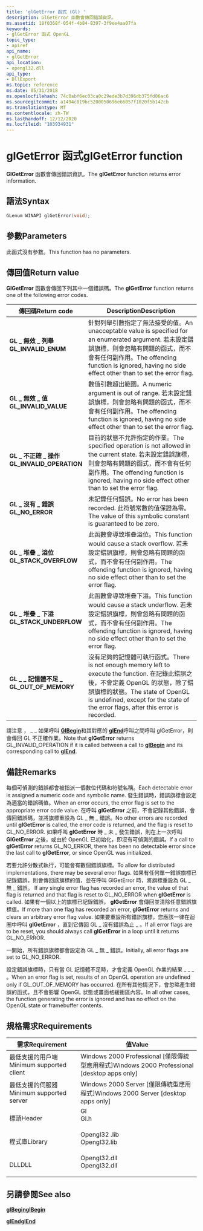 ```yaml
---
title: 'glGetError 函式 (Gl) '
description: GlGetError 函數會傳回錯誤資訊。
ms.assetid: 18f0368f-054f-4b84-8397-3f9ee4aa07fa
keywords:
- glGetError 函式 OpenGL
topic_type:
- apiref
api_name:
- glGetError
api_location:
- opengl32.dll
api_type:
- DllExport
ms.topic: reference
ms.date: 05/31/2018
ms.openlocfilehash: 74c0abf6ec03ca0c29ede3b7d396db375fd06ac6
ms.sourcegitcommit: a1494c819bc5200050696e66057f1020f5b142cb
ms.translationtype: MT
ms.contentlocale: zh-TW
ms.lasthandoff: 12/12/2020
ms.locfileid: "103934931"
---
```

# <a name="glgeterror-function"></a><span data-ttu-id="47d1e-104">glGetError 函式</span><span class="sxs-lookup"><span data-stu-id="47d1e-104">glGetError function</span></span>

<span data-ttu-id="47d1e-105">**GlGetError** 函數會傳回錯誤資訊。</span><span class="sxs-lookup"><span data-stu-id="47d1e-105">The **glGetError** function returns error information.</span></span>

## <a name="syntax"></a><span data-ttu-id="47d1e-106">語法</span><span class="sxs-lookup"><span data-stu-id="47d1e-106">Syntax</span></span>


```C++
GLenum WINAPI glGetError(void);
```



## <a name="parameters"></a><span data-ttu-id="47d1e-107">參數</span><span class="sxs-lookup"><span data-stu-id="47d1e-107">Parameters</span></span>

<span data-ttu-id="47d1e-108">此函式沒有參數。</span><span class="sxs-lookup"><span data-stu-id="47d1e-108">This function has no parameters.</span></span>

## <a name="return-value"></a><span data-ttu-id="47d1e-109">傳回值</span><span class="sxs-lookup"><span data-stu-id="47d1e-109">Return value</span></span>

<span data-ttu-id="47d1e-110">**GlGetError** 函數會傳回下列其中一個錯誤碼。</span><span class="sxs-lookup"><span data-stu-id="47d1e-110">The **glGetError** function returns one of the following error codes.</span></span>



| <span data-ttu-id="47d1e-111">傳回碼</span><span class="sxs-lookup"><span data-stu-id="47d1e-111">Return code</span></span>                                                                                           | <span data-ttu-id="47d1e-112">Description</span><span class="sxs-lookup"><span data-stu-id="47d1e-112">Description</span></span>                                                                                                                                                                  |
|-------------------------------------------------------------------------------------------------------|------------------------------------------------------------------------------------------------------------------------------------------------------------------------------|
| <dl> <span data-ttu-id="47d1e-113"><dt>**GL \_ 無效 \_ 列舉**</dt></span><span class="sxs-lookup"><span data-stu-id="47d1e-113"><dt>**GL\_INVALID\_ENUM**</dt></span></span> </dl>      | <span data-ttu-id="47d1e-114">針對列舉引數指定了無法接受的值。</span><span class="sxs-lookup"><span data-stu-id="47d1e-114">An unacceptable value is specified for an enumerated argument.</span></span> <span data-ttu-id="47d1e-115">若未設定錯誤旗標，則會忽略有問題的函式，而不會有任何副作用。</span><span class="sxs-lookup"><span data-stu-id="47d1e-115">The offending function is ignored, having no side effect other than to set the error flag.</span></span><br/>         |
| <dl> <span data-ttu-id="47d1e-116"><dt>**GL \_ 無效 \_ 值**</dt></span><span class="sxs-lookup"><span data-stu-id="47d1e-116"><dt>**GL\_INVALID\_VALUE**</dt></span></span> </dl>     | <span data-ttu-id="47d1e-117">數值引數超出範圍。</span><span class="sxs-lookup"><span data-stu-id="47d1e-117">A numeric argument is out of range.</span></span> <span data-ttu-id="47d1e-118">若未設定錯誤旗標，則會忽略有問題的函式，而不會有任何副作用。</span><span class="sxs-lookup"><span data-stu-id="47d1e-118">The offending function is ignored, having no side effect other than to set the error flag.</span></span><br/>                                    |
| <dl> <span data-ttu-id="47d1e-119"><dt>**GL \_ 不正確 \_ 操作**</dt></span><span class="sxs-lookup"><span data-stu-id="47d1e-119"><dt>**GL\_INVALID\_OPERATION**</dt></span></span> </dl> | <span data-ttu-id="47d1e-120">目前的狀態不允許指定的作業。</span><span class="sxs-lookup"><span data-stu-id="47d1e-120">The specified operation is not allowed in the current state.</span></span> <span data-ttu-id="47d1e-121">若未設定錯誤旗標，則會忽略有問題的函式，而不會有任何副作用。</span><span class="sxs-lookup"><span data-stu-id="47d1e-121">The offending function is ignored, having no side effect other than to set the error flag.</span></span><br/>           |
| <dl> <span data-ttu-id="47d1e-122"><dt>**GL \_ 沒有 \_ 錯誤**</dt></span><span class="sxs-lookup"><span data-stu-id="47d1e-122"><dt>**GL\_NO\_ERROR**</dt></span></span> </dl>          | <span data-ttu-id="47d1e-123">未記錄任何錯誤。</span><span class="sxs-lookup"><span data-stu-id="47d1e-123">No error has been recorded.</span></span> <span data-ttu-id="47d1e-124">此符號常數的值保證為零。</span><span class="sxs-lookup"><span data-stu-id="47d1e-124">The value of this symbolic constant is guaranteed to be zero.</span></span><br/>                                                                         |
| <dl> <span data-ttu-id="47d1e-125"><dt>**GL \_ 堆疊 \_ 溢位**</dt></span><span class="sxs-lookup"><span data-stu-id="47d1e-125"><dt>**GL\_STACK\_OVERFLOW**</dt></span></span> </dl>    | <span data-ttu-id="47d1e-126">此函數會導致堆疊溢位。</span><span class="sxs-lookup"><span data-stu-id="47d1e-126">This function would cause a stack overflow.</span></span> <span data-ttu-id="47d1e-127">若未設定錯誤旗標，則會忽略有問題的函式，而不會有任何副作用。</span><span class="sxs-lookup"><span data-stu-id="47d1e-127">The offending function is ignored, having no side effect other than to set the error flag.</span></span><br/>                            |
| <dl> <span data-ttu-id="47d1e-128"><dt>**GL \_ 堆疊 \_ 下溢**</dt></span><span class="sxs-lookup"><span data-stu-id="47d1e-128"><dt>**GL\_STACK\_UNDERFLOW**</dt></span></span> </dl>   | <span data-ttu-id="47d1e-129">此函數會導致堆疊下溢。</span><span class="sxs-lookup"><span data-stu-id="47d1e-129">This function would cause a stack underflow.</span></span> <span data-ttu-id="47d1e-130">若未設定錯誤旗標，則會忽略有問題的函式，而不會有任何副作用。</span><span class="sxs-lookup"><span data-stu-id="47d1e-130">The offending function is ignored, having no side effect other than to set the error flag.</span></span><br/>                           |
| <dl> <span data-ttu-id="47d1e-131"><dt>**GL \_ \_ 記憶體不足 \_**</dt></span><span class="sxs-lookup"><span data-stu-id="47d1e-131"><dt>**GL\_OUT\_OF\_MEMORY**</dt></span></span> </dl>    | <span data-ttu-id="47d1e-132">沒有足夠的記憶體可執行函式。</span><span class="sxs-lookup"><span data-stu-id="47d1e-132">There is not enough memory left to execute the function.</span></span> <span data-ttu-id="47d1e-133">在記錄此錯誤之後，不會定義 OpenGL 的狀態，除了錯誤旗標的狀態。</span><span class="sxs-lookup"><span data-stu-id="47d1e-133">The state of OpenGL is undefined, except for the state of the error flags, after this error is recorded.</span></span><br/> |



 

<span data-ttu-id="47d1e-134">請注意 ， \_ \_ 如果呼叫 [**GlBegin**](glbegin.md)和其對應的 [**glEnd**](glend.md)呼叫之間呼叫 glGetError，則會傳回 GL 不正確作業。</span><span class="sxs-lookup"><span data-stu-id="47d1e-134">Note that **glGetError** returns GL\_INVALID\_OPERATION if it is called between a call to [**glBegin**](glbegin.md) and its corresponding call to [**glEnd**](glend.md).</span></span>

## <a name="remarks"></a><span data-ttu-id="47d1e-135">備註</span><span class="sxs-lookup"><span data-stu-id="47d1e-135">Remarks</span></span>

<span data-ttu-id="47d1e-136">每個可偵測的錯誤都會被指派一個數位代碼和符號名稱。</span><span class="sxs-lookup"><span data-stu-id="47d1e-136">Each detectable error is assigned a numeric code and symbolic name.</span></span> <span data-ttu-id="47d1e-137">發生錯誤時，錯誤旗標會設定為適當的錯誤碼值。</span><span class="sxs-lookup"><span data-stu-id="47d1e-137">When an error occurs, the error flag is set to the appropriate error code value.</span></span> <span data-ttu-id="47d1e-138">在呼叫 **glGetError** 之前，不會記錄其他錯誤，會傳回錯誤碼，並將旗標重設為 GL \_ 無 \_ 錯誤。</span><span class="sxs-lookup"><span data-stu-id="47d1e-138">No other errors are recorded until **glGetError** is called, the error code is returned, and the flag is reset to GL\_NO\_ERROR.</span></span> <span data-ttu-id="47d1e-139">如果呼叫 **glGetError** 時 \_ 未 \_ 發生錯誤，則在上一次呼叫 **GlGetError** 之後，或由於 OpenGL 已初始化，即沒有可偵測的錯誤。</span><span class="sxs-lookup"><span data-stu-id="47d1e-139">If a call to **glGetError** returns GL\_NO\_ERROR, there has been no detectable error since the last call to **glGetError**, or since OpenGL was initialized.</span></span>

<span data-ttu-id="47d1e-140">若要允許分散式執行，可能會有數個錯誤旗標。</span><span class="sxs-lookup"><span data-stu-id="47d1e-140">To allow for distributed implementations, there may be several error flags.</span></span> <span data-ttu-id="47d1e-141">如果有任何單一錯誤旗標已記錄錯誤，則會傳回該旗標的值，並在呼叫 GlGetError 時，將旗標重設為 GL \_ 無 \_ 錯誤。 </span><span class="sxs-lookup"><span data-stu-id="47d1e-141">If any single error flag has recorded an error, the value of that flag is returned and that flag is reset to GL\_NO\_ERROR when **glGetError** is called.</span></span> <span data-ttu-id="47d1e-142">如果有一個以上的旗標已記錄錯誤， **glGetError** 會傳回並清除任意錯誤旗標值。</span><span class="sxs-lookup"><span data-stu-id="47d1e-142">If more than one flag has recorded an error, **glGetError** returns and clears an arbitrary error flag value.</span></span> <span data-ttu-id="47d1e-143">如果要重設所有錯誤旗標，您應該一律在迴圈中呼叫 **glGetError** ，直到它傳回 GL \_ 沒有錯誤為止 \_ 。</span><span class="sxs-lookup"><span data-stu-id="47d1e-143">If all error flags are to be reset, you should always call **glGetError** in a loop until it returns GL\_NO\_ERROR.</span></span>

<span data-ttu-id="47d1e-144">一開始，所有錯誤旗標都會設定為 GL \_ 無 \_ 錯誤。</span><span class="sxs-lookup"><span data-stu-id="47d1e-144">Initially, all error flags are set to GL\_NO\_ERROR.</span></span>

<span data-ttu-id="47d1e-145">設定錯誤旗標時，只有當 GL 記憶體不足時，才會定義 OpenGL 作業的結果 \_ \_ \_ 。</span><span class="sxs-lookup"><span data-stu-id="47d1e-145">When an error flag is set, results of an OpenGL operation are undefined only if GL\_OUT\_OF\_MEMORY has occurred.</span></span> <span data-ttu-id="47d1e-146">在所有其他情況下，會忽略產生錯誤的函式，且不會影響 OpenGL 狀態或畫面格緩衝區內容。</span><span class="sxs-lookup"><span data-stu-id="47d1e-146">In all other cases, the function generating the error is ignored and has no effect on the OpenGL state or framebuffer contents.</span></span>

## <a name="requirements"></a><span data-ttu-id="47d1e-147">規格需求</span><span class="sxs-lookup"><span data-stu-id="47d1e-147">Requirements</span></span>



| <span data-ttu-id="47d1e-148">需求</span><span class="sxs-lookup"><span data-stu-id="47d1e-148">Requirement</span></span> | <span data-ttu-id="47d1e-149">值</span><span class="sxs-lookup"><span data-stu-id="47d1e-149">Value</span></span> |
|-------------------------------------|-----------------------------------------------------------------------------------------|
| <span data-ttu-id="47d1e-150">最低支援的用戶端</span><span class="sxs-lookup"><span data-stu-id="47d1e-150">Minimum supported client</span></span><br/> | <span data-ttu-id="47d1e-151">Windows 2000 Professional \[僅限傳統型應用程式\]</span><span class="sxs-lookup"><span data-stu-id="47d1e-151">Windows 2000 Professional \[desktop apps only\]</span></span><br/>                              |
| <span data-ttu-id="47d1e-152">最低支援的伺服器</span><span class="sxs-lookup"><span data-stu-id="47d1e-152">Minimum supported server</span></span><br/> | <span data-ttu-id="47d1e-153">Windows 2000 Server \[僅限傳統型應用程式\]</span><span class="sxs-lookup"><span data-stu-id="47d1e-153">Windows 2000 Server \[desktop apps only\]</span></span><br/>                                    |
| <span data-ttu-id="47d1e-154">標頭</span><span class="sxs-lookup"><span data-stu-id="47d1e-154">Header</span></span><br/>                   | <dl> <span data-ttu-id="47d1e-155"><dt>Gl</dt></span><span class="sxs-lookup"><span data-stu-id="47d1e-155"><dt>Gl.h</dt></span></span> </dl>         |
| <span data-ttu-id="47d1e-156">程式庫</span><span class="sxs-lookup"><span data-stu-id="47d1e-156">Library</span></span><br/>                  | <dl> <span data-ttu-id="47d1e-157"><dt>Opengl32 .lib</dt></span><span class="sxs-lookup"><span data-stu-id="47d1e-157"><dt>Opengl32.lib</dt></span></span> </dl> |
| <span data-ttu-id="47d1e-158">DLL</span><span class="sxs-lookup"><span data-stu-id="47d1e-158">DLL</span></span><br/>                      | <dl> <span data-ttu-id="47d1e-159"><dt>Opengl32.dll</dt></span><span class="sxs-lookup"><span data-stu-id="47d1e-159"><dt>Opengl32.dll</dt></span></span> </dl> |



## <a name="see-also"></a><span data-ttu-id="47d1e-160">另請參閱</span><span class="sxs-lookup"><span data-stu-id="47d1e-160">See also</span></span>

<dl> <dt>

[<span data-ttu-id="47d1e-161">**glBegin**</span><span class="sxs-lookup"><span data-stu-id="47d1e-161">**glBegin**</span></span>](glbegin.md)
</dt> <dt>

[<span data-ttu-id="47d1e-162">**glEnd**</span><span class="sxs-lookup"><span data-stu-id="47d1e-162">**glEnd**</span></span>](glend.md)
</dt> </dl>

 

 





